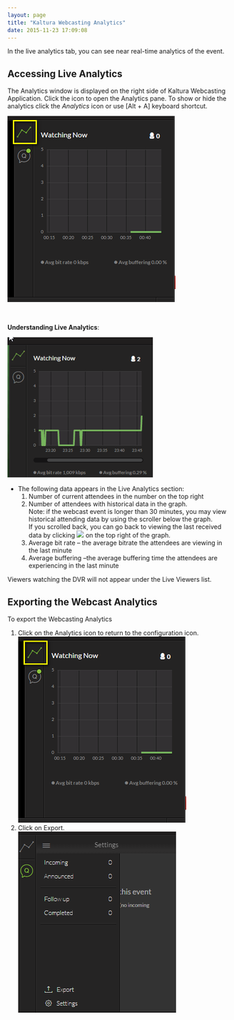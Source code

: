 ```yaml
---
layout: page
title: "Kaltura Webcasting Analytics"
date: 2015-11-23 17:09:08
---
```


<p>
    In the live analytics tab, you can see near real-time analytics of the event.
  </p>
  
  <h2 id="ManagingaLiveBroadcast-AccessingLiveAnalytics">
    Accessing Live Analytics
  </h2>
  
  <p>
    The Analytics window is displayed on the right side of Kaltura Webcasting Application. Click the icon to open the Analytics pane. To show or hide the analytics click the <em>Analytics</em> icon or use [Alt + A] keyboard shortcut.
  </p>
  
  <p>
    <img src="../../assets/2615.img">
  </p>
  
  <div class="table-wrap">
     
  </div>
  
  <p>
    <strong>Understanding Live <span class="inline-comment-marker valid" data-ref="dfc0c364-6c53-434e-a862-7b0a159ba00f">Analytics</span></strong>:
  </p>
  
  <p>
    <img src="../../assets/2616.img">
  </p>
  
  <ul>
    <li>
      The following data appears in the Live Analytics section:<ol>
        <li>
          Number of current attendees in the number on the top right
        </li>
        <li>
          Number of attendees with historical data in the graph.<br />Note: if the webcast event is longer than 30 minutes, you may view historical attending data by using the scroller below the graph. <br />If you scrolled back, you can go back to viewing the last received data by clicking <span class="confluence-embedded-file-wrapper confluence-embedded-manual-size"><img class="confluence-embedded-image confluence-thumbnail" src="https://kaltura.atlassian.net/wiki/download/thumbnails/60032899/image2015-7-27%2010%3A52%3A12.png?version=1&modificationDate=1437987138259&api=v2" border="0" width="16" data-image-src="/wiki/download/attachments/60032899/image2015-7-27%2010%3A52%3A12.png?version=1&modificationDate=1437987138259&api=v2" data-unresolved-comment-count="0" data-linked-resource-id="67764494" data-linked-resource-version="1" data-linked-resource-type="attachment" data-linked-resource-default-alias="image2015-7-27 10:52:12.png" data-base-url="https://kaltura.atlassian.net/wiki" data-linked-resource-content-type="image/png" data-linked-resource-container-id="60032899" data-linked-resource-container-version="16" /></span> on the top right of the graph.
        </li>
        <li>
          Average bit rate – the average bitrate the attendees are viewing in the last minute
        </li>
        <li>
          Average buffering –the average buffering time the attendees are experiencing in the last minute
        </li>
      </ol>
    </li>
  </ul>
  
  <p class="mce-note-graphic">
    Viewers watching the DVR will not appear under the Live Viewers list.
  </p>
  
  <h2>
    <a name="export"></a>Exporting the Webcast Analytics
  </h2>
  
  <p class="mce-procedure">
    To export the Webcasting Analytics
  </p>
  
  <ol>
    <li>
      Click on the Analytics icon to return to the configuration icon.<br /><img src="../../assets/2621.img">
    </li>
    <li>
      Click on Export.<br /><img src="../../assets/2622.img">
    </li>
  </ol>